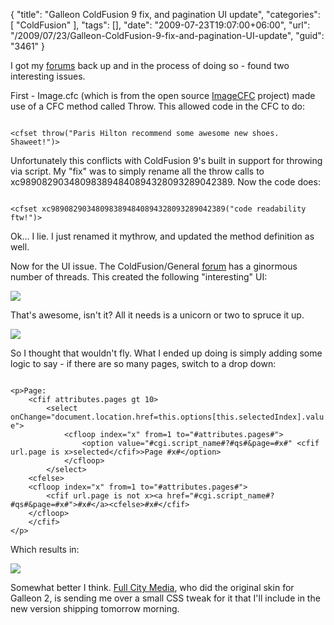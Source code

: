 {
	"title": "Galleon ColdFusion 9 fix, and pagination UI update",
	"categories": [
		"ColdFusion"
	],
	"tags": [],
	"date": "2009-07-23T19:07:00+06:00",
	"url": "/2009/07/23/Galleon-ColdFusion-9-fix-and-pagination-UI-update",
	"guid": "3461"
}

<p>
I got my <a href="http://www.raymondcamden.com/forums">forums</a> back up and in the process of doing so - found two interesting issues. 
</p>
<p>
First - Image.cfc (which is from the open source <a href="http://www.opensourcecf.com/imagecfc/">ImageCFC</a> project) made use of a CFC method called Throw. This allowed code in the CFC to do:
</p>

<p>
<code>
&lt;cfset throw("Paris Hilton recommend some awesome new shoes. Shaweet!")&gt;
</code>
</p>

<p>
Unfortunately this conflicts with ColdFusion 9's built in support for throwing via script. My "fix" was to simply rename all the throw calls to xc989082903480983894840894328093289042389. Now the code does:
</p>

<code>
&lt;cfset xc989082903480983894840894328093289042389("code readability ftw!")&gt;
</code>

<p>
Ok... I lie. I just renamed it mythrow, and updated the method definition as well. 
</p>

<p>
Now for the UI issue. The ColdFusion/General <a href="http://www.coldfusionjedi.com/forums/threads.cfm?forumid=55295D16-0237-9D67-543513A1C4C22E25">forum</a> has a ginormous number of threads. This created the following "interesting" UI:
</p>

<p>
<img src="https://static.raymondcamden.com/images/cfjedi/Picture 249.png" />
</p>

<p>
That's awesome, isn't it? All it needs is a unicorn or two to spruce it up.
</p>

<p>
<img src="https://static.raymondcamden.com/images/cfjedi/image_1248387116520.jpg" />
</p>

<p>
So I thought that wouldn't fly. What I ended up doing is simply adding some logic to say - if there are so many pages, switch to a drop down:
</p>

<code>
&lt;p&gt;Page:
	&lt;cfif attributes.pages gt 10&gt;
		&lt;select onChange="document.location.href=this.options[this.selectedIndex].value"&gt;
			&lt;cfloop index="x" from=1 to="#attributes.pages#"&gt;
				&lt;option value="#cgi.script_name#?#qs#&page=#x#" &lt;cfif url.page is x&gt;selected&lt;/cfif&gt;&gt;Page #x#&lt;/option&gt;
			&lt;/cfloop&gt;
		&lt;/select&gt;
	&lt;cfelse&gt;
	&lt;cfloop index="x" from=1 to="#attributes.pages#"&gt;
		&lt;cfif url.page is not x&gt;&lt;a href="#cgi.script_name#?#qs#&page=#x#"&gt;#x#&lt;/a&gt;&lt;cfelse&gt;#x#&lt;/cfif&gt;
	&lt;/cfloop&gt;
	&lt;/cfif&gt;
&lt;/p&gt;	
</code>

<p>
Which results in:
</p>

<p>
<img src="https://static.raymondcamden.com/images/cfjedi/Picture 333.png" />
</p>

<p>
Somewhat better I think. <a href="http://www.fullcitymedia.com">Full City Media</a>, who did the original skin for Galleon 2, is sending me over a small CSS tweak for it that I'll include in the new version shipping tomorrow morning.
</p>